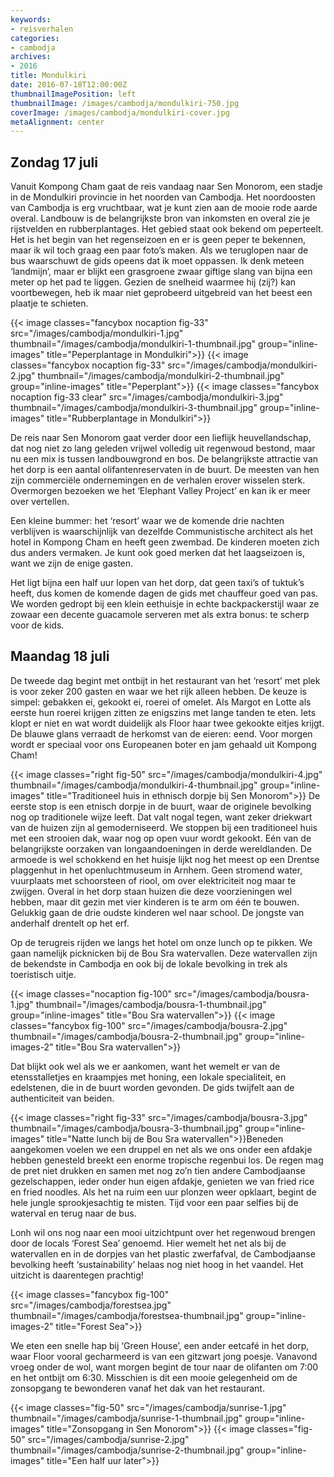 ```yaml
---
keywords:
- reisverhalen
categories:
- cambodja
archives:
- 2016
title: Mondulkiri
date: 2016-07-18T12:00:00Z
thumbnailImagePosition: left
thumbnailImage: /images/cambodja/mondulkiri-750.jpg
coverImage: /images/cambodja/mondulkiri-cover.jpg
metaAlignment: center
---
```


## Zondag 17 juli

Vanuit Kompong Cham gaat de reis vandaag naar Sen Monorom, een stadje in de
Mondulkiri provincie in het noorden van Cambodja. Het noordoosten van Cambodja
is erg vruchtbaar, wat je kunt zien aan de mooie rode aarde overal.  Landbouw
is de belangrijkste bron van inkomsten en overal zie je rijstvelden en
rubberplantages. Het gebied staat ook bekend om peperteelt. Het is het begin
van het regenseizoen en er is geen peper te bekennen, maar ik wil toch graag
een paar foto’s maken. Als we teruglopen naar de bus waarschuwt de gids opeens
dat ik moet oppassen. Ik denk meteen ‘landmijn’, maar er blijkt een grasgroene
zwaar giftige slang van bijna een meter op het pad te liggen. Gezien de
snelheid waarmee hij (zij?) kan voortbewegen, heb ik maar niet geprobeerd
uitgebreid van het beest een plaatje te schieten.

{{< image classes="fancybox nocaption fig-33" src="/images/cambodja/mondulkiri-1.jpg" thumbnail="/images/cambodja/mondulkiri-1-thumbnail.jpg" group="inline-images" title="Peperplantage in Mondulkiri">}}
{{< image classes="fancybox nocaption fig-33" src="/images/cambodja/mondulkiri-2.jpg" thumbnail="/images/cambodja/mondulkiri-2-thumbnail.jpg" group="inline-images" title="Peperplant">}}
{{< image classes="fancybox nocaption fig-33 clear" src="/images/cambodja/mondulkiri-3.jpg" thumbnail="/images/cambodja/mondulkiri-3-thumbnail.jpg" group="inline-images" title="Rubberplantage in Mondulkiri">}}

De reis naar Sen Monorom gaat verder door een lieflijk heuvellandschap, dat nog 
niet zo lang geleden vrijwel volledig uit regenwoud bestond, maar nu een mix is 
tussen landbouwgrond en bos. De belangrijkste attractie van het dorp is een 
aantal olifantenreservaten in de buurt. De meesten van hen zijn commerciële 
ondernemingen en de verhalen erover wisselen sterk. Overmorgen bezoeken we 
het ‘Elephant Valley Project’ en kan ik er meer over vertellen.

Een kleine bummer: het ‘resort’ waar we de komende drie nachten verblijven is 
waarschijnlijk van dezelfde Communistische architect als het hotel in Kompong 
Cham en heeft geen zwembad. De kinderen moeten zich dus anders vermaken. Je
kunt ook goed merken dat het laagseizoen is, want we zijn de enige gasten.

Het ligt bijna een half uur lopen van het dorp, dat geen taxi’s of tuktuk’s heeft, 
dus komen de komende dagen de gids met chauffeur goed van pas. We worden 
gedropt bij een klein eethuisje in echte backpackerstijl waar ze zowaar een 
decente guacamole serveren met als extra bonus: te scherp voor de kids.

## Maandag 18 juli

De tweede dag begint met ontbijt in het restaurant van het ‘resort’ met plek is 
voor zeker 200 gasten en waar we het rijk alleen hebben. De keuze is simpel: 
gebakken ei, gekookt ei, roerei of omelet. Als Margot en Lotte als eerste hun 
roerei krijgen zitten ze enigszins met lange tanden te eten. Iets klopt er niet en 
wat wordt duidelijk als Floor haar twee gekookte eitjes krijgt. De blauwe glans 
verraadt de herkomst van de eieren: eend. Voor morgen wordt er speciaal voor 
ons Europeanen boter en jam gehaald uit Kompong Cham!

{{< image classes="right fig-50" src="/images/cambodja/mondulkiri-4.jpg" thumbnail="/images/cambodja/mondulkiri-4-thumbnail.jpg" group="inline-images" title="Traditioneel huis in ethnisch dorpje bij Sen Monorom">}}
De eerste stop is een etnisch dorpje in de buurt, waar de originele bevolking nog 
op traditionele wijze leeft. Dat valt nogal tegen, want zeker driekwart van de 
huizen zijn al gemoderniseerd. We stoppen bij een traditioneel huis met een 
strooien dak, waar nog op open vuur wordt gekookt. Eén van de belangrijkste 
oorzaken van longaandoeningen in derde wereldlanden. De armoede is wel 
schokkend en het huisje lijkt nog het meest op een Drentse plaggenhut in het 
openluchtmuseum in Arnhem. Geen stromend water, vuurplaats met schoorsteen
of riool, om over elektriciteit nog maar te zwijgen. Overal in het dorp staan 
huizen die deze voorzieningen wel hebben, maar dit gezin met vier kinderen is te 
arm om één te bouwen. Gelukkig gaan de drie oudste kinderen wel naar school. 
De jongste van anderhalf drentelt op het erf.

Op de terugreis rijden we langs het hotel om onze lunch op te pikken. We gaan
namelijk picknicken bij de Bou Sra watervallen. Deze watervallen zijn de
bekendste in Cambodja en ook bij de lokale bevolking in trek als toeristisch
uitje. 

{{< image classes="nocaption fig-100" src="/images/cambodja/bousra-1.jpg" thumbnail="/images/cambodja/bousra-1-thumbnail.jpg" group="inline-images" title="Bou Sra watervallen">}}
{{< image classes="fancybox fig-100" src="/images/cambodja/bousra-2.jpg" thumbnail="/images/cambodja/bousra-2-thumbnail.jpg" group="inline-images-2" title="Bou Sra watervallen">}}

Dat blijkt ook wel als we er aankomen, want het wemelt er van de etensstalletjes 
en kraampjes met honing, een lokale specialiteit, en edelstenen, die in de buurt 
worden gevonden. De gids twijfelt aan de authenticiteit van beiden.

{{< image classes="right fig-33" src="/images/cambodja/bousra-3.jpg"
thumbnail="/images/cambodja/bousra-3-thumbnail.jpg" group="inline-images"
title="Natte lunch bij de Bou Sra watervallen">}}Beneden aangekomen voelen we
een druppel en net als we ons onder een afdakje hebben genesteld breekt een
enorme tropische regenbui los. De regen mag de pret niet drukken en samen met
nog zo’n tien andere Cambodjaanse gezelschappen, ieder onder hun eigen afdakje,
genieten we van fried rice en fried noodles. Als het na ruim een uur plonzen
weer opklaart, begint de hele jungle sprookjesachtig te misten. Tijd voor een
paar selfies bij de waterval en terug naar de bus.

Lonh wil ons nog naar een mooi uitzichtpunt over het regenwoud brengen door de
locals ‘Forest Sea’ genoemd. Hier wemelt het net als bij de watervallen en in
de dorpjes van het plastic zwerfafval, de Cambodjaanse bevolking heeft
‘sustainability’ helaas nog niet hoog in het vaandel. Het uitzicht is
daarentegen prachtig!


{{< image classes="fancybox fig-100" src="/images/cambodja/forestsea.jpg" thumbnail="/images/cambodja/forestsea-thumbnail.jpg" group="inline-images-2" title="Forest Sea">}}

We eten een snelle hap bij ‘Green House’, een ander eetcafé in het dorp, waar 
Floor vooral gecharmeerd is van een gitzwart jong poesje. Vanavond vroeg onder 
de wol, want morgen begint de tour naar de olifanten om 7:00 en het ontbijt om 
6:30. Misschien is dit een mooie gelegenheid om de zonsopgang te bewonderen 
vanaf het dak van het restaurant.

{{< image classes="fig-50" src="/images/cambodja/sunrise-1.jpg" thumbnail="/images/cambodja/sunrise-1-thumbnail.jpg" group="inline-images" title="Zonsopgang in Sen Monorom">}}
{{< image classes="fig-50" src="/images/cambodja/sunrise-2.jpg" thumbnail="/images/cambodja/sunrise-2-thumbnail.jpg" group="inline-images" title="Een half uur later">}}
